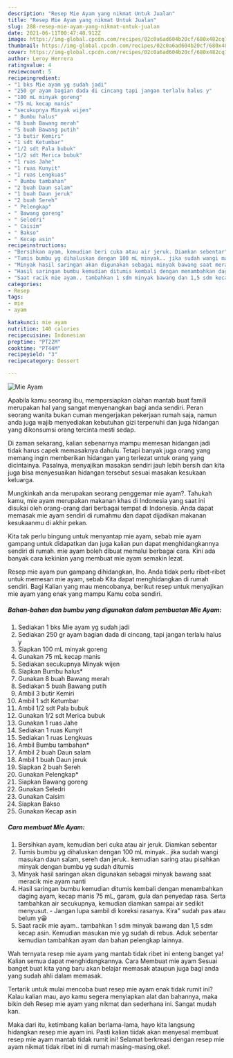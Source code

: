 ```yaml
---
description: "Resep Mie Ayam yang nikmat Untuk Jualan"
title: "Resep Mie Ayam yang nikmat Untuk Jualan"
slug: 288-resep-mie-ayam-yang-nikmat-untuk-jualan
date: 2021-06-11T00:47:48.912Z
image: https://img-global.cpcdn.com/recipes/02c0a6ad604b20cf/680x482cq70/mie-ayam-foto-resep-utama.jpg
thumbnail: https://img-global.cpcdn.com/recipes/02c0a6ad604b20cf/680x482cq70/mie-ayam-foto-resep-utama.jpg
cover: https://img-global.cpcdn.com/recipes/02c0a6ad604b20cf/680x482cq70/mie-ayam-foto-resep-utama.jpg
author: Leroy Herrera
ratingvalue: 4
reviewcount: 5
recipeingredient:
- "1 bks Mie ayam yg sudah jadi"
- "250 gr ayam bagian dada di cincang tapi jangan terlalu halus y"
- "100 mL minyak goreng"
- "75 mL kecap manis"
- "secukupnya Minyak wijen"
- " Bumbu halus"
- "8 buah Bawang merah"
- "5 buah Bawang putih"
- "3 butir Kemiri"
- "1 sdt Ketumbar"
- "1/2 sdt Pala bubuk"
- "1/2 sdt Merica bubuk"
- "1 ruas Jahe"
- "1 ruas Kunyit"
- "1 ruas Lengkuas"
- " Bumbu tambahan"
- "2 buah Daun salam"
- "1 buah Daun jeruk"
- "2 buah Sereh"
- " Pelengkap"
- " Bawang goreng"
- " Seledri"
- " Caisim"
- " Bakso"
- " Kecap asin"
recipeinstructions:
- "Bersihkan ayam, kemudian beri cuka atau air jeruk. Diamkan sebentar"
- "Tumis bumbu yg dihaluskan dengan 100 mL minyak.. jika sudah wangi masukan daun salam, sereh dan jeruk.. kemudian saring atau pisahkan minyak dengan bumbu yg sudah ditumis"
- "Minyak hasil saringan akan digunakan sebagai minyak bawang saat meracik mie ayam nanti"
- "Hasil saringan bumbu kemudian ditumis kembali dengan menambahkan daging ayam, kecap manis 75 mL, garam, gula dan penyedap rasa. Serta tambahkan air secukupnya, kemudian diamkan sampai air sedikit menyusut. Jangan lupa sambil di koreksi rasanya. Kira&#34; sudah pas atau belum y😀"
- "Saat racik mie ayam.. tambahkan 1 sdm minyak bawang dan 1,5 sdm kecap asin. Kemudian masukan mie yg sudah di rebus. Aduk sebentar kemudian tambahkan ayam dan bahan pelengkap lainnya."
categories:
- Resep
tags:
- mie
- ayam

katakunci: mie ayam 
nutrition: 140 calories
recipecuisine: Indonesian
preptime: "PT22M"
cooktime: "PT44M"
recipeyield: "3"
recipecategory: Dessert

---
```



![Mie Ayam](https://img-global.cpcdn.com/recipes/02c0a6ad604b20cf/680x482cq70/mie-ayam-foto-resep-utama.jpg)

Apabila kamu seorang ibu, mempersiapkan olahan mantab buat famili merupakan hal yang sangat menyenangkan bagi anda sendiri. Peran seorang  wanita bukan cuman mengerjakan pekerjaan rumah saja, namun anda juga wajib menyediakan kebutuhan gizi terpenuhi dan juga hidangan yang dikonsumsi orang tercinta mesti sedap.

Di zaman  sekarang, kalian sebenarnya mampu memesan hidangan jadi tidak harus capek memasaknya dahulu. Tetapi banyak juga orang yang memang ingin memberikan hidangan yang terlezat untuk orang yang dicintainya. Pasalnya, menyajikan masakan sendiri jauh lebih bersih dan kita juga bisa menyesuaikan hidangan tersebut sesuai masakan kesukaan keluarga. 



Mungkinkah anda merupakan seorang penggemar mie ayam?. Tahukah kamu, mie ayam merupakan makanan khas di Indonesia yang saat ini disukai oleh orang-orang dari berbagai tempat di Indonesia. Anda dapat memasak mie ayam sendiri di rumahmu dan dapat dijadikan makanan kesukaanmu di akhir pekan.

Kita tak perlu bingung untuk menyantap mie ayam, sebab mie ayam gampang untuk didapatkan dan juga kalian pun dapat menghidangkannya sendiri di rumah. mie ayam boleh dibuat memalui berbagai cara. Kini ada banyak cara kekinian yang membuat mie ayam semakin lezat.

Resep mie ayam pun gampang dihidangkan, lho. Anda tidak perlu ribet-ribet untuk memesan mie ayam, sebab Kita dapat menghidangkan di rumah sendiri. Bagi Kalian yang mau mencobanya, berikut resep untuk menyajikan mie ayam yang enak yang mampu Kamu coba sendiri.

<!--inarticleads1-->

##### Bahan-bahan dan bumbu yang digunakan dalam pembuatan Mie Ayam:

1. Sediakan 1 bks Mie ayam yg sudah jadi
1. Sediakan 250 gr ayam bagian dada di cincang, tapi jangan terlalu halus y
1. Siapkan 100 mL minyak goreng
1. Gunakan 75 mL kecap manis
1. Sediakan secukupnya Minyak wijen
1. Siapkan  Bumbu halus*
1. Gunakan 8 buah Bawang merah
1. Sediakan 5 buah Bawang putih
1. Ambil 3 butir Kemiri
1. Ambil 1 sdt Ketumbar
1. Ambil 1/2 sdt Pala bubuk
1. Gunakan 1/2 sdt Merica bubuk
1. Gunakan 1 ruas Jahe
1. Sediakan 1 ruas Kunyit
1. Sediakan 1 ruas Lengkuas
1. Ambil  Bumbu tambahan*
1. Ambil 2 buah Daun salam
1. Ambil 1 buah Daun jeruk
1. Siapkan 2 buah Sereh
1. Gunakan  Pelengkap*
1. Siapkan  Bawang goreng
1. Gunakan  Seledri
1. Gunakan  Caisim
1. Siapkan  Bakso
1. Gunakan  Kecap asin




<!--inarticleads2-->

##### Cara membuat Mie Ayam:

1. Bersihkan ayam, kemudian beri cuka atau air jeruk. Diamkan sebentar
1. Tumis bumbu yg dihaluskan dengan 100 mL minyak.. jika sudah wangi masukan daun salam, sereh dan jeruk.. kemudian saring atau pisahkan minyak dengan bumbu yg sudah ditumis
1. Minyak hasil saringan akan digunakan sebagai minyak bawang saat meracik mie ayam nanti
1. Hasil saringan bumbu kemudian ditumis kembali dengan menambahkan daging ayam, kecap manis 75 mL, garam, gula dan penyedap rasa. Serta tambahkan air secukupnya, kemudian diamkan sampai air sedikit menyusut. - Jangan lupa sambil di koreksi rasanya. Kira&#34; sudah pas atau belum y😀
1. Saat racik mie ayam.. tambahkan 1 sdm minyak bawang dan 1,5 sdm kecap asin. Kemudian masukan mie yg sudah di rebus. Aduk sebentar kemudian tambahkan ayam dan bahan pelengkap lainnya.




Wah ternyata resep mie ayam yang mantab tidak ribet ini enteng banget ya! Kalian semua dapat menghidangkannya. Cara Membuat mie ayam Sesuai banget buat kita yang baru akan belajar memasak ataupun juga bagi anda yang sudah ahli dalam memasak.

Tertarik untuk mulai mencoba buat resep mie ayam enak tidak rumit ini? Kalau kalian mau, ayo kamu segera menyiapkan alat dan bahannya, maka bikin deh Resep mie ayam yang nikmat dan sederhana ini. Sangat mudah kan. 

Maka dari itu, ketimbang kalian berlama-lama, hayo kita langsung hidangkan resep mie ayam ini. Pasti kalian tiidak akan menyesal membuat resep mie ayam mantab tidak rumit ini! Selamat berkreasi dengan resep mie ayam nikmat tidak ribet ini di rumah masing-masing,oke!.

